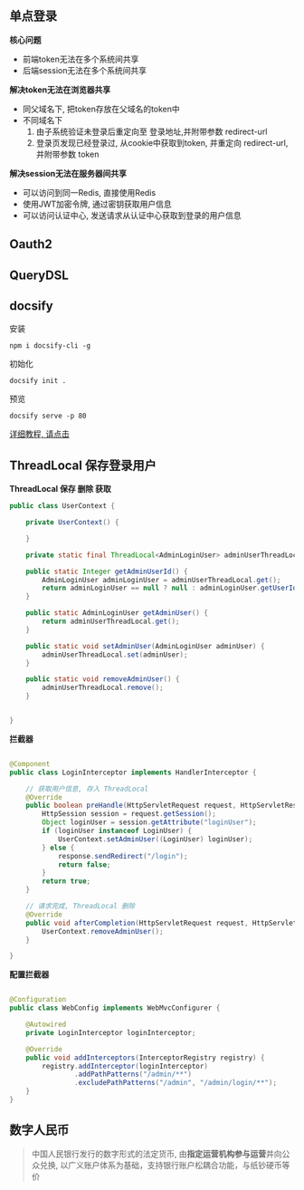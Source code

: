 ## 单点登录

**核心问题**

- 前端token无法在多个系统间共享
- 后端session无法在多个系统间共享

**解决token无法在浏览器共享**

- 同父域名下, 把token存放在父域名的token中
- 不同域名下
    1. 由子系统验证未登录后重定向至 登录地址,并附带参数 redirect-url
    2. 登录页发现已经登录过, 从cookie中获取到token, 并重定向 redirect-url, 并附带参数 token

**解决session无法在服务器间共享**

- 可以访问到同一Redis, 直接使用Redis
- 使用JWT加密令牌, 通过密钥获取用户信息
- 可以访问认证中心, 发送请求从认证中心获取到登录的用户信息

## Oauth2

## QueryDSL

## docsify

安装

```shell
npm i docsify-cli -g
```

初始化

```shell
docsify init .
```

预览

```shell
docsify serve -p 80
```

[详细教程, 请点击](https://blog.csdn.net/liyou123456789/article/details/124504727)

## ThreadLocal 保存登录用户

**ThreadLocal 保存 删除 获取**

```java
public class UserContext {

    private UserContext() {

    }

    private static final ThreadLocal<AdminLoginUser> adminUserThreadLocal = new ThreadLocal<AdminLoginUser>();

    public static Integer getAdminUserId() {
        AdminLoginUser adminLoginUser = adminUserThreadLocal.get();
        return adminLoginUser == null ? null : adminLoginUser.getUserId();
    }

    public static AdminLoginUser getAdminUser() {
        return adminUserThreadLocal.get();
    }

    public static void setAdminUser(AdminLoginUser adminUser) {
        adminUserThreadLocal.set(adminUser);
    }

    public static void removeAdminUser() {
        adminUserThreadLocal.remove();
    }


}
```

**拦截器**

```java

@Component
public class LoginInterceptor implements HandlerInterceptor {

    // 获取用户信息, 存入 ThreadLocal
    @Override
    public boolean preHandle(HttpServletRequest request, HttpServletResponse response, Object handler) throws Exception {
        HttpSession session = request.getSession();
        Object loginUser = session.getAttribute("loginUser");
        if (loginUser instanceof LoginUser) {
            UserContext.setAdminUser((LoginUser) loginUser);
        } else {
            response.sendRedirect("/login");
            return false;
        }
        return true;
    }

    // 请求完成, ThreadLocal 删除
    @Override
    public void afterCompletion(HttpServletRequest request, HttpServletResponse response, Object handler, Exception ex) throws Exception {
        UserContext.removeAdminUser();
    }

}
```

**配置拦截器**

```java

@Configuration
public class WebConfig implements WebMvcConfigurer {

    @Autowired
    private LoginInterceptor loginInterceptor;

    @Override
    public void addInterceptors(InterceptorRegistry registry) {
        registry.addInterceptor(loginInterceptor)
                .addPathPatterns("/admin/**")
                .excludePathPatterns("/admin", "/admin/login/**");
    }
}
```

## 数字人民币

> 中国人民银行发行的数字形式的法定货币, 由**指定运营机构参与运营**并向公众兑换, 以广义账户体系为基础，支持银行账户松耦合功能，与纸钞硬币等价

